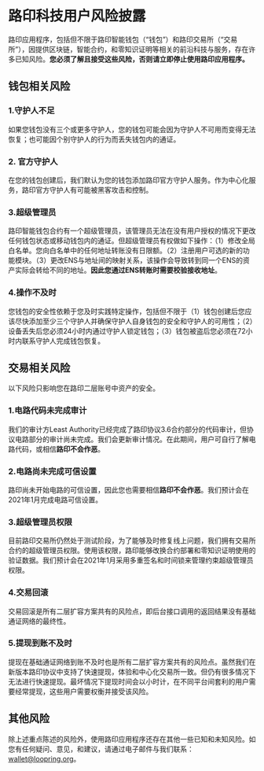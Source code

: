 # 路印科技用户风险披露


路印应用程序，包括但不限于路印智能钱包（“钱包”）和路印交易所（“交易所”），因提供区块链，智能合约，和零知识证明等相关的前沿科技与服务，存在许多已知风险。**您必须了解且接受这些风险，否则请立即停止使用路印应用程序。**

## 钱包相关风险

### 1.守护人不足

如果您钱包没有三个或更多守护人，您的钱包可能会因为守护人不可用而变得无法恢复；也可能因个别守护人的行为而丢失钱包内的通证。

### 2. 官方守护人
在您的钱包创建后，我们默认为您的钱包添加路印官方守护人服务。作为中心化服务，路印官方守护人有可能被黑客攻击和控制。


### 3.超级管理员

路印智能钱包合约有一个超级管理员，该管理员无法在没有用户授权的情况下更改任何钱包状态或移动钱包内的通证。但超级管理员有权做如下操作：（1）修改全局白名单。您向白名单中的任何地址转账没有日限额。（2）注册用户可选的新的功能模块。（3）更改ENS与地址间的映射关系，该操作会导致转到同一个ENS的资产实际会转给不同的地址。**因此您通过ENS转账时需要校验接收地址**。

### 4.操作不及时

您钱包的安全性依赖于您及时实践特定操作，包括但不限于（1）钱包创建后您应该尽快添加至少三个守护人并确保守护人自身钱包的安全和守护人的可用性；（2）设备丢失后您必须24小时内通过守护人锁定钱包；（3）钱包被盗后您必须在72小时内联系守护人完成钱包恢复。


## 交易相关风险

以下风险只影响您在路印二层账号中资产的安全。

### 1.电路代码未完成审计

我们的审计方Least Authority已经完成了路印协议3.6合约部分的代码审计，但协议电路部分的审计尚未完成。我们会更新审计情况。在此期间，用户可自行了解电路代码，或相信**路印不会作恶**。


### 2.电路尚未完成可信设置

路印尚未开始电路的可信设置，因此您也需要相信**路印不会作恶**。我们预计会在2021年1月完成电路可信设置。

### 3.超级管理员权限

目前路印交易所仍然处于测试阶段，为了能够及时修复线上问题，我们拥有交易所合约的超级管理员权限。使用该权限，路印能够改换合约部署和零知识证明使用的验证数据。我们预计会在2021年1月采用多重签名和时间锁来管理约束超级管理员权限。

### 4.交易回滚

交易回滚是所有二层扩容方案共有的风险点，即后台接口调用的返回结果没有基础通证网络的最终性。

### 5.提现到账不及时

提现在基础通证网络到账不及时也是所有二层扩容方案共有的风险点。虽然我们在新版本路印协议中支持了快速提现，体验和中心化交易所一致。但仍有很多情况下无法进行快速提现。最坏情况下提现时间会以小时计，在不同平台间套利的用户需要经常提现，这些用户需要权衡并接受该风险。


## 其他风险

除上述重点陈述的风险外，使用路印应用程序还存在其他一些已知和未知风险。如您有任何疑问、意见，和建议，请通过电子邮件与我们联系：wallet@loopring.org。

